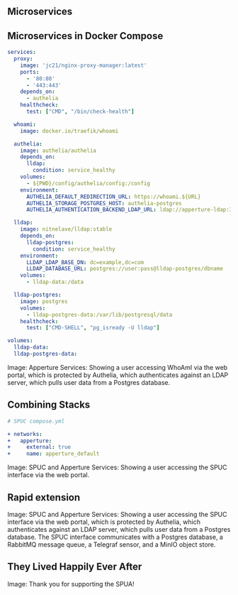 



## Microservices
## Microservices in Docker Compose
```yml
services:
  proxy:
    image: 'jc21/nginx-proxy-manager:latest'
    ports:
      - '80:80'
      - '443:443'
    depends_on:
      - authelia
    healthcheck:
      test: ["CMD", "/bin/check-health"]

  whoami:
    image: docker.io/traefik/whoami

  authelia:
    image: authelia/authelia
    depends_on:
      lldap:
        condition: service_healthy
    volumes:
      - ${PWD}/config/authelia/config:/config
    environment:
      AUTHELIA_DEFAULT_REDIRECTION_URL: https://whoami.${URL}
      AUTHELIA_STORAGE_POSTGRES_HOST: authelia-postgres
      AUTHELIA_AUTHENTICATION_BACKEND_LDAP_URL: ldap://apperture-ldap:3890

  lldap:
    image: nitnelave/lldap:stable
    depends_on:
      lldap-postgres:
        condition: service_healthy
    environment:
      LLDAP_LDAP_BASE_DN: dc=example,dc=com
      LLDAP_DATABASE_URL: postgres://user:pass@lldap-postgres/dbname
    volumes:
      - lldap-data:/data

  lldap-postgres:
    image: postgres
    volumes:
      - lldap-postgres-data:/var/lib/postgresql/data
    healthcheck:
      test: ["CMD-SHELL", "pg_isready -U lldap"]

volumes:
  lldap-data:
  lldap-postgres-data:
```
Image: Apperture Services: Showing a user accessing WhoAmI via the web portal, which is protected by Authelia, which authenticates against an LDAP server, which pulls user data from a Postgres database.
## Combining Stacks
```yml
# SPUC compose.yml

+ networks:
+   apperture:
+     external: true
+     name: apperture_default
```
Image: SPUC and Apperture Services: Showing a user accessing the SPUC interface via the web portal.
## Rapid extension
Image: SPUC and Apperture Services: Showing a user accessing the SPUC interface via the web portal, which is protected by Authelia, which authenticates against an LDAP server, which pulls user data from a Postgres database. The SPUC interface communicates with a Postgres database, a RabbitMQ message queue, a Telegraf sensor, and a MinIO object store.
## They Lived Happily Ever After
Image: Thank you for supporting the SPUA!
